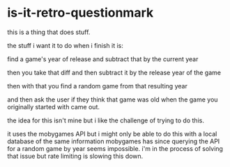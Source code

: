 # is-it-retro-questionmark

this is a thing that does stuff.

the stuff i want it to do when i finish it is:

find a game's year of release and subtract that by the current year

then you take that diff and then subtract it by the release year of the game

then with that you find a random game from that resulting year

and then ask the user if they think that game was old when the game you originally started with came out.

the idea for this isn't mine but i like the challenge of trying to do this.

it uses the mobygames API but i might only be able to do this with a local database of the same information mobygames has since querying the API for a random game by year seems impossible. i'm in the process of solving that issue but rate limiting is slowing this down.
